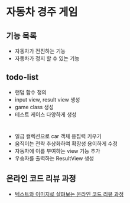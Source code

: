 # 자동차 경주 게임

## 기능 목록
* 자동차가 전진하는 기능
* 자동차가 정지 할 수 있는 기능

## todo-list
* 랜덤 함수 정의
* input view, result view 생성
* game class 생성
* 테스트 케이스 다양하게 생성
#
* 일급 컬렉션으로 car 객체 응집력 키우기
* 움직이는 전략 추상화하여 확장성 용이하게 수정
* 자동차에 이름 부여하는 view 기능 추가
* 우승자를 출력하는 ResultView 생성

## 온라인 코드 리뷰 과정
* [텍스트와 이미지로 살펴보는 온라인 코드 리뷰 과정](https://github.com/next-step/nextstep-docs/tree/master/codereview)